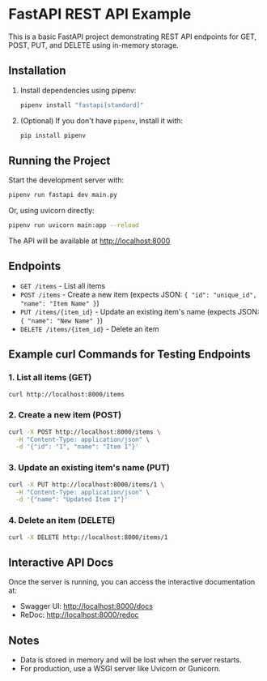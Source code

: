 # FastAPI REST API Example

This is a basic FastAPI project demonstrating REST API endpoints for GET, POST, PUT, and DELETE using in-memory storage.

## Installation

1. Install dependencies using pipenv:
   ```bash
   pipenv install "fastapi[standard]"
   ```

2. (Optional) If you don't have `pipenv`, install it with:
   ```bash
   pip install pipenv
   ```

## Running the Project

Start the development server with:
```bash
pipenv run fastapi dev main.py
```
Or, using uvicorn directly:
```bash
pipenv run uvicorn main:app --reload
```

The API will be available at [http://localhost:8000](http://localhost:8000)

## Endpoints
- `GET /items` - List all items
- `POST /items` - Create a new item (expects JSON: `{ "id": "unique_id", "name": "Item Name" }`)
- `PUT /items/{item_id}` - Update an existing item's name (expects JSON: `{ "name": "New Name" }`)
- `DELETE /items/{item_id}` - Delete an item

## Example curl Commands for Testing Endpoints

### 1. List all items (GET)
```bash
curl http://localhost:8000/items
```

### 2. Create a new item (POST)
```bash
curl -X POST http://localhost:8000/items \
  -H "Content-Type: application/json" \
  -d '{"id": "1", "name": "Item 1"}'
```

### 3. Update an existing item's name (PUT)
```bash
curl -X PUT http://localhost:8000/items/1 \
  -H "Content-Type: application/json" \
  -d '{"name": "Updated Item 1"}'
```

### 4. Delete an item (DELETE)
```bash
curl -X DELETE http://localhost:8000/items/1
```

## Interactive API Docs

Once the server is running, you can access the interactive documentation at:
- Swagger UI: [http://localhost:8000/docs](http://localhost:8000/docs)
- ReDoc: [http://localhost:8000/redoc](http://localhost:8000/redoc)

## Notes
- Data is stored in memory and will be lost when the server restarts.
- For production, use a WSGI server like Uvicorn or Gunicorn.